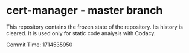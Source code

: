 # cert-manager - master branch

This repository contains the frozen state of the repository.
Its history is cleared. It is used only for static code
analysis with Codacy.

Commit Time: 1714535950